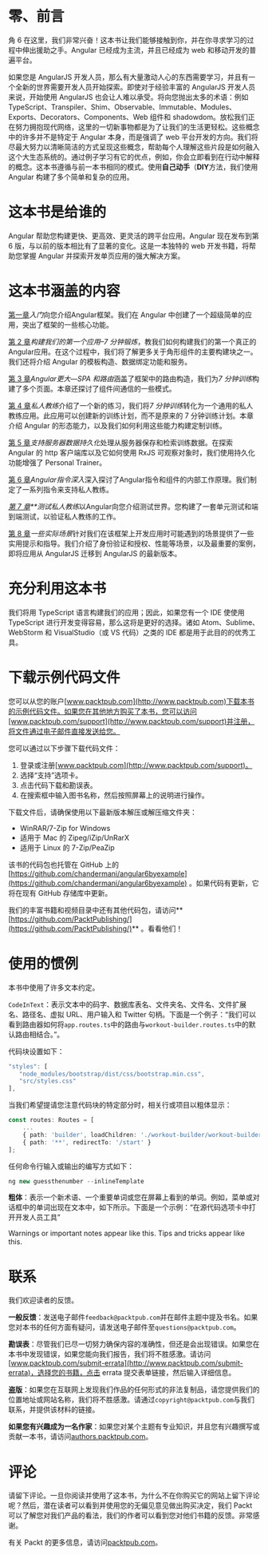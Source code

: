 

# 零、前言

角 6 在这里，我们非常兴奋！这本书让我们能够接触到你，并在你寻求学习的过程中伸出援助之手。Angular 已经成为主流，并且已经成为 web 和移动开发的普遍平台。

如果您是 AngularJS 开发人员，那么有大量激动人心的东西需要学习，并且有一个全新的世界需要开发人员开始探索。即使对于经验丰富的 AngularJS 开发人员来说，开始使用 AngularJS 也会让人难以承受。将向您抛出太多的术语：例如 TypeScript、Transpiler、Shim、Observable、Immutable、Modules、Exports、Decorators、Components、Web 组件和 shadowdom。放松我们正在努力拥抱现代网络，这里的一切新事物都是为了让我们的生活更轻松。这些概念中的许多并不是特定于 Angular 本身，而是强调了 web 平台开发的方向。我们将尽最大努力以清晰简洁的方式呈现这些概念，帮助每个人理解这些片段是如何融入这个大生态系统的。通过例子学习有它的优点，例如，你会立即看到在行动中解释的概念。这本书遵循与前一本书相同的模式。使用**自己动手**（**DIY**方法，我们使用 Angular 构建了多个简单和复杂的应用。



# 这本书是给谁的

Angular 帮助您构建更快、更高效、更灵活的跨平台应用。Angular 现在发布到第 6 版，与以前的版本相比有了显著的变化。这是一本独特的 web 开发书籍，将帮助您掌握 Angular 并探索开发单页应用的强大解决方案。



# 这本书涵盖的内容

[第一章](1.html#I3QM0-7edc9b1e1ea341adae33006323903887)*入门*向您介绍Angular框架。我们在 Angular 中创建了一个超级简单的应用，突出了框架的一些核心功能。

[第 2 章](2.html#1TVKI0-7edc9b1e1ea341adae33006323903887)*构建我们的第一个应用–7 分钟锻炼*，教我们如何构建我们的第一个真正的Angular应用。在这个过程中，我们将了解更多关于角形组件的主要构建块之一。我们还将介绍 Angular 的模板构造、数据绑定功能和服务。

[第 3 章](3.html#3FIHQ0-7edc9b1e1ea341adae33006323903887)*Angular更大—SPA 和路由*涵盖了框架中的路由构造，我们为*7 分钟训练*构建了多个页面。本章还探讨了组件间通信的一些模式。

[第 4 章](4.html#5BL580-7edc9b1e1ea341adae33006323903887)*私人教练*介绍了一个新的练习，我们将*7 分钟训练*转化为一个通用的私人教练应用。此应用可以创建新的训练计划，而不是原来的 7 分钟训练计划。本章介绍 Angular 的形态能力，以及我们如何利用这些能力构建定制训练。

[第 5 章](5.html#7BHQU0-7edc9b1e1ea341adae33006323903887)*支持服务器数据持久化*处理从服务器保存和检索训练数据。在探索 Angular 的 http 客户端库以及它如何使用 RxJS 可观察对象时，我们使用持久化功能增强了 Personal Trainer。

[第 6 章](6.html#885BQ0-7edc9b1e1ea341adae33006323903887)*Angular指令深入*深入探讨了Angular指令和组件的内部工作原理。我们制定了一系列指令来支持私人教练。

*[第 7 章](7.html#99HFG0-7edc9b1e1ea341adae33006323903887)**测试私人教练*以Angular向您介绍测试世界。您构建了一套单元测试和端到端测试，以验证私人教练的工作。

[第 8 章](8.html#AIHNM0-7edc9b1e1ea341adae33006323903887)*一些实际场景*针对我们在该框架上开发应用时可能遇到的场景提供了一些实用提示和指导。我们介绍了身份验证和授权、性能等场景，以及最重要的案例，即将应用从 AngularJS 迁移到 AngularJS 的最新版本。



# 充分利用这本书

我们将用 TypeScript 语言构建我们的应用；因此，如果您有一个 IDE 使使用 TypeScript 进行开发变得容易，那么这将是更好的选择。诸如 Atom、Sublime、WebStorm 和 VisualStudio（或 VS 代码）之类的 IDE 都是用于此目的的优秀工具。



# 下载示例代码文件

您可以从您的账户[www.packtpub.com](http://www.packtpub.com)下载本书的示例代码文件。如果您在其他地方购买了本书，您可以访问[www.packtpub.com/support](http://www.packtpub.com/support)并注册，将文件通过电子邮件直接发送给您。

您可以通过以下步骤下载代码文件：

1.  登录或注册[www.packtpub.com](http://www.packtpub.com/support)。
2.  选择“支持”选项卡。
3.  点击代码下载和勘误表。
4.  在搜索框中输入图书名称，然后按照屏幕上的说明进行操作。

下载文件后，请确保使用以下最新版本解压或解压缩文件夹：

*   WinRAR/7-Zip for Windows
*   适用于 Mac 的 Zipeg/iZip/UnRarX
*   适用于 Linux 的 7-Zip/PeaZip

该书的代码包也托管在 GitHub 上的[https://github.com/chandermani/angular6byexample](https://github.com/chandermani/angular6byexample) 。如果代码有更新，它将在现有 GitHub 存储库中更新。

我们的丰富书籍和视频目录中还有其他代码包，请访问**[https://github.com/PacktPublishing/](https://github.com/PacktPublishing/)** 。看看他们！



# 使用的惯例

本书中使用了许多文本约定。

`CodeInText`：表示文本中的码字、数据库表名、文件夹名、文件名、文件扩展名、路径名、虚拟 URL、用户输入和 Twitter 句柄。下面是一个例子：“我们可以看到路由器如何将`app.routes.ts`中的路由与`workout-builder.routes.ts`中的默认路由相结合。”。

代码块设置如下：

```ts
"styles": [
   "node_modules/bootstrap/dist/css/bootstrap.min.css",
   "src/styles.css"
],
```

当我们希望提请您注意代码块的特定部分时，相关行或项目以粗体显示：

```ts
const routes: Routes = [
    ...
    { path: 'builder', loadChildren: './workout-builder/workout-builder.module#WorkoutBuilderModule'},
    { path: '**', redirectTo: '/start' }
];
```

任何命令行输入或输出的编写方式如下：

```ts
ng new guessthenumber --inlineTemplate
```

**粗体**：表示一个新术语、一个重要单词或您在屏幕上看到的单词。例如，菜单或对话框中的单词出现在文本中，如下所示。下面是一个示例：“在源代码选项卡中打开开发人员工具”

Warnings or important notes appear like this. Tips and tricks appear like this.



# 联系

我们欢迎读者的反馈。

**一般反馈**：发送电子邮件`feedback@packtpub.com`并在邮件主题中提及书名。如果您对本书的任何方面有疑问，请发送电子邮件至`questions@packtpub.com`。

**勘误表**：尽管我们已尽一切努力确保内容的准确性，但还是会出现错误。如果您在本书中发现错误，如果您能向我们报告，我们将不胜感激。请访问[www.packtpub.com/submit-errata](http://www.packtpub.com/submit-errata)，选择您的书籍，点击 errata 提交表单链接，然后输入详细信息。

**盗版**：如果您在互联网上发现我们作品的任何形式的非法复制品，请您提供我们的位置地址或网站名称，我们将不胜感激。请通过`copyright@packtpub.com`与我们联系，并提供该材料的链接。

**如果您有兴趣成为一名作家**：如果您对某个主题有专业知识，并且您有兴趣撰写或贡献一本书，请访问[authors.packtpub.com](http://authors.packtpub.com/)。



# 评论

请留下评论。一旦你阅读并使用了这本书，为什么不在你购买它的网站上留下评论呢？然后，潜在读者可以看到并使用您的无偏见意见做出购买决定，我们 Packt 可以了解您对我们产品的看法，我们的作者可以看到您对他们书籍的反馈。非常感谢。

有关 Packt 的更多信息，请访问[packtpub.com](https://www.packtpub.com/)。